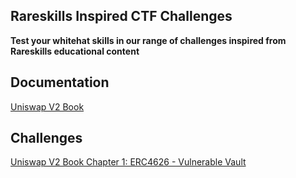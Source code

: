 ## Rareskills Inspired CTF Challenges

**Test your whitehat skills in our range of challenges inspired from Rareskills educational content**

## Documentation

[Uniswap V2 Book](https://www.rareskills.io/uniswap-v2-book)

## Challenges

[Uniswap V2 Book Chapter 1: ERC4626 - Vulnerable Vault](https://github.com/BlockChomper/ctf-challenges/tree/master/src/ERC4626-v1)
